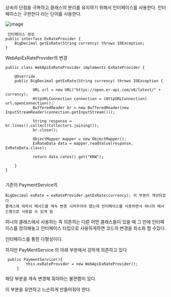상속의 단점을 극복하고 클래스의 분리를 유지하기 위해서 인터페이스를 사용한다.
인터페이스는 구현한다 라는 단어를 사용한다.

![image](https://github.com/user-attachments/assets/0b99ce98-a06e-4b82-ae7d-3eaab661b969)


```
 인터페이스 생성
public interface ExRateProvider {
    BigDecimal getExRate(String currency) throws IOException;
}

```
WebApiExRateProvider의 변경
```
public class WebApiExRateProvider implements ExRateProvider {

    @Override
    public BigDecimal getExRate(String currency) throws IOException {

            URL url = new URL("https://open.er-api.com/v6/latest/" + currency);
            HttpURLConnection connection = (HttpURLConnection) url.openConnection();
            BufferedReader br = new BufferedReader(new InputStreamReader(connection.getInputStream()));

            String response = br.lines().collect(Collectors.joining());
            br.close();

            ObjectMapper mapper = new ObjectMapper();
            ExRateData data = mapper.readValue(response, ExRateData.class);

            return data.rates().get("KRW");

    }
}


```


기존의 PaymentService의
```
BigDecimal exRate = exRateProvider.getExRate(currency); 이 부분이 개선되었다
클래스에 따라서 메서드를 계속 변경 시켜주어야 했는데 인터페이스를 사용하면서 하나의 메서드명으로 사용할 수 있게 됨

```

하나의 클래스에서 사용하는 즉 의존하는 다른 어떤 클래스들이 있을 때 그 안에 인터페이스를 정의해놓고
인터페이스 타입으로 사용하게하면 코드의 변경을 최소화 할 수있다.

인터페이스를 통한 다형성이다.


하지만 PayMentService 의 아래 부분에서 강하게 의존하고 있다
```
 public PaymentService(){
         this.exRateProvider = new WebApiExRateProvider();
     }
```
해당 부분을 계속 변경해 줘야하는 불편함이 있다.

이 부분을 유연하고 느슨하게 만들어줘야 한다.








